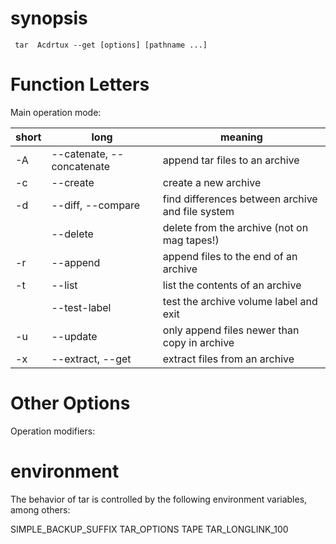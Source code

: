 # synopsis

     tar  Acdrtux --get [options] [pathname ...]

# Function Letters

Main operation mode:

| short | long                      | meaning                                          |
| ----- | ------------------------- | ------------------------------------------------ |
| -A    | --catenate, --concatenate | append tar files to an archive                   |
| -c    | --create                  | create a new archive                             |
| -d    | --diff, --compare         | find differences between archive and file system |
|       | --delete                  | delete from the archive (not on mag tapes!)      |
| -r    | --append                  | append files to the end of an archive            |
| -t    | --list                    | list the contents of an archive                  |
|       | --test-label              | test the archive volume label and exit           |
| -u    | --update                  | only append files newer than copy in archive     |
| -x    | --extract, --get          | extract files from an archive                    |

# Other Options

Operation modifiers:

# environment

The behavior of tar is controlled by the following environment variables, among others:

SIMPLE_BACKUP_SUFFIX
TAR_OPTIONS
TAPE
TAR_LONGLINK_100
